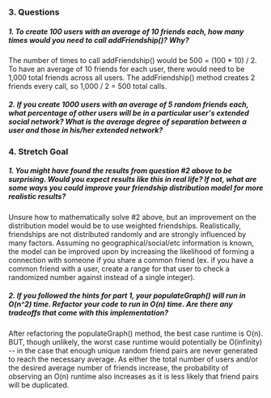 ### 3. Questions
##### 1. To create 100 users with an average of 10 friends each, how many times would you need to call addFriendship()? Why?

The number of times to call addFriendship() would be 500 = (100 * 10) / 2.
To have an average of 10 friends for each user, there would need to be 1,000 total friends across all users.
The addFriendship() method creates 2 friends every call, so 1,000 / 2 = 500 total calls.

##### 2. If you create 1000 users with an average of 5 random friends each, what percentage of other users will be in a particular user's extended social network? What is the average degree of separation between a user and those in his/her extended network?

### 4. Stretch Goal
##### 1. You might have found the results from question #2 above to be surprising. Would you expect results like this in real life? If not, what are some ways you could improve your friendship distribution model for more realistic results?
Unsure how to mathematically solve #2 above, but an improvement on the distribution model would be to use weighted friendships. Realistically, friendships are not distributed randomly and are strongly influenced by many factors. Assuming no geographical/social/etc information is known, the model can be improved upon by increasing the likelihood of forming a connection with someone if you share a common friend (ex. if you have a common friend with a user, create a range for that user to check a randomized number against instead of a single integer).

##### 2. If you followed the hints for part 1, your populateGraph() will run in O(n^2) time. Refactor your code to run in O(n) time. Are there any tradeoffs that come with this implementation?
After refactoring the populateGraph() method, the best case runtime is O(n). BUT, though unlikely, the worst case runtime would potentially be O(infinity) -- in the case that enough unique random friend pairs are never generated to reach the necessary average. As either the total number of users and/or the desired average number of friends increase, the probability of observing an O(n) runtime also increases as it is less likely that friend pairs will be duplicated.